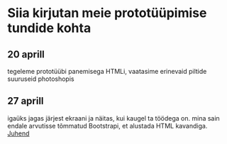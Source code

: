 # Siia kirjutan meie prototüüpimise tundide kohta

## 20 aprill
tegeleme prototüübi panemisega HTMLi, vaatasime erinevaid piltide suuruseid photoshopis

## 27 aprill
igaüks jagas järjest ekraani ja näitas, kui kaugel ta töödega on. mina sain endale arvutisse tõmmatud Bootstrapi, et alustada HTML kavandiga.
[Juhend](https://github.com/twbs/bootstrap-npm-starter)